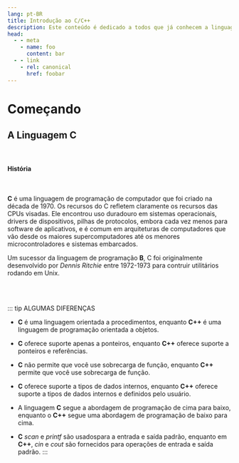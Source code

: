 ```yaml
---
lang: pt-BR
title: Introdução ao C/C++
description: Este conteúdo é dedicado a todos que já conhecem a linguagem de programação C/C++.
head:
  - - meta
    - name: foo
      content: bar
  - - link
    - rel: canonical
      href: foobar
---
```



# Começando

## A Linguagem C

<br/>

#### História

<br/>

**C** é uma linguagem de programação de computador que foi criado  na década de 1970. Os recursos do C refletem claramente os recursos das CPUs visadas. Ele encontrou uso duradouro em sistemas operacionais, drivers de dispositivos, pilhas de protocolos, embora cada vez menos para software de aplicativos, e é comum em arquiteturas de computadores que vão desde os maiores supercomputadores até os menores microcontroladores e sistemas embarcados.

Um sucessor da linguagem de programação **B**, C foi originalmente desenvolvido por *Dennis Ritchie* entre 1972-1973 para contruir utilitários rodando em Unix.

<br/>
<br/>


::: tip ALGUMAS DIFERENÇAS


* **C** é uma linguagem orientada a procedimentos, enquanto **C++** é uma linguagem de programação orientada a objetos.

* **C** oferece suporte apenas a ponteiros, enquanto **C++** oferece suporte a ponteiros e referências.

* **C** não permite que você use sobrecarga de função, enquanto **C++** permite que você use sobrecarga de função.

* **C** oferece suporte a tipos de dados internos, enquanto **C++** oferece suporte a tipos de dados internos e definidos pelo usuário.

* A linguagem **C** segue a abordagem de programação de cima para baixo, enquanto o **C++** segue uma abordagem de programação de baixo para cima.

* **C** *scan* e *printf* são usados ​​para a entrada e saída padrão, enquanto em **C++**, *cin* e *cout* são fornecidos para operações de entrada e saída padrão.
:::




